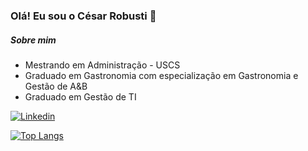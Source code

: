 ### Olá! Eu sou o César Robusti 👋

##### Sobre mim
- Mestrando em Administração - USCS
- Graduado em Gastronomia com especialização em Gastronomia e Gestão de A&B
- Graduado em Gestão de TI

[![Linkedin](https://img.shields.io/badge/LinkedIn-0077B5?style=for-the-badge&logo=linkedin&logoColor=white)](https://www.linkedin.com/in/cesarrobusti/)

[![Top Langs](https://github-readme-stats.vercel.app/api/top-langs/?username=cesarrobusti)](https://github.com/anuraghazra/github-readme-stats)
